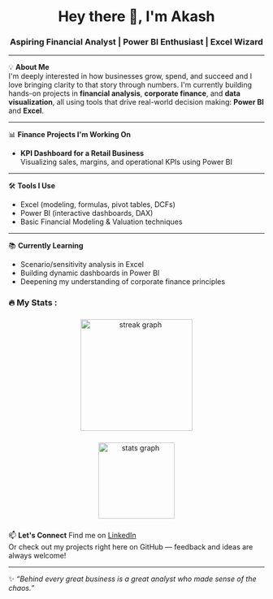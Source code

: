 <h1 align="center">Hey there 👋, I'm Akash</h1>
<h3 align="center">Aspiring Financial Analyst | Power BI Enthusiast | Excel Wizard</h3>

---

💡 **About Me**  
I'm deeply interested in how businesses grow, spend, and succeed and I love bringing clarity to that story through numbers. I'm currently building hands-on projects in **financial analysis**, **corporate finance**, and **data visualization**, all using tools that drive real-world decision making: **Power BI** and **Excel**.

---

📊 **Finance Projects I'm Working On**
- **KPI Dashboard for a Retail Business**  
  Visualizing sales, margins, and operational KPIs using Power BI  

---

🛠️ **Tools I Use**
- Excel (modeling, formulas, pivot tables, DCFs)
- Power BI (interactive dashboards, DAX)
- Basic Financial Modeling & Valuation techniques

---

📚 **Currently Learning**
- Scenario/sensitivity analysis in Excel  
- Building dynamic dashboards in Power BI  
- Deepening my understanding of corporate finance principles

###

<h3 align="left">🔥   My Stats :</h3>

###

<div align="center">
  <img src="https://streak-stats.demolab.com?user=AkashParit&locale=en&mode=daily&theme=dark&hide_border=false&border_radius=5&order=3" height="220" alt="streak graph"  />
</div>

###

<div align="center">
  <img src="https://github-readme-stats.vercel.app/api?username=AkashParit&hide_title=false&hide_rank=true&show_icons=true&include_all_commits=true&count_private=true&disable_animations=false&theme=dracula&locale=en&hide_border=false&order=1" height="150" alt="stats graph"  />
</div>

###
📫 **Let's Connect**
Find me on [LinkedIn](https://www.linkedin.com/in/akash-parit-616771187/)  
Or check out my projects right here on GitHub — feedback and ideas are always welcome!

---

✨ _“Behind every great business is a great analyst who made sense of the chaos.”_
